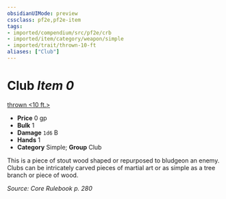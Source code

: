 ```yaml
---
obsidianUIMode: preview
cssclass: pf2e,pf2e-item
tags:
- imported/compendium/src/pf2e/crb
- imported/item/category/weapon/simple
- imported/trait/thrown-10-ft
aliases: ["Club"]
---
```

# Club *Item 0*  
[thrown <10 ft.>](thrown.md)  

- **Price** 0 gp
- **Bulk** 1
- **Damage** `1d6` B
- **Hands** 1
- **Category** Simple; **Group** Club 

This is a piece of stout wood shaped or repurposed to bludgeon an enemy. Clubs can be intricately carved pieces of martial art or as simple as a tree branch or piece of wood.

*Source: Core Rulebook p. 280*